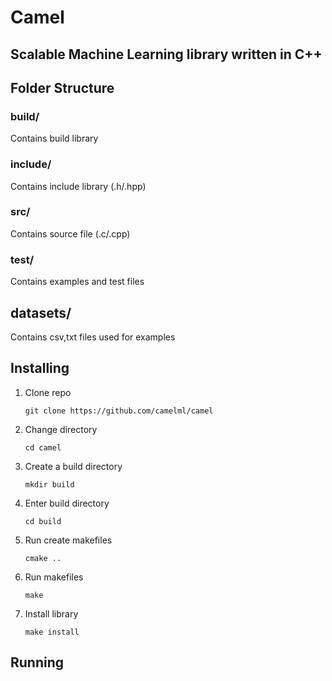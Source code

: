 # Camel

## Scalable Machine Learning library written in C++

## Folder Structure

### build/

Contains build library

### include/

Contains include library (.h/.hpp)

### src/

Contains source file (.c/.cpp)

### test/

Contains examples and test files

## datasets/

Contains csv,txt files used for examples

## Installing

1. Clone repo

   `git clone https://github.com/camelml/camel`

2. Change directory

   `cd camel`

3. Create a build directory

   `mkdir build`

4. Enter build directory

   `cd build`

5. Run create makefiles

   `cmake ..`

6. Run makefiles

   `make`

7. Install library

   `make install`

## Running